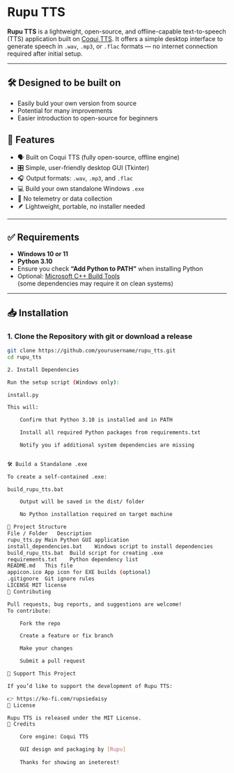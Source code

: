 # Rupu TTS

**Rupu TTS** is a lightweight, open-source, and offline-capable text-to-speech (TTS) application built on [Coqui TTS](https://github.com/coqui-ai/TTS). It offers a simple desktop interface to generate speech in `.wav`, `.mp3`, or `.flac` formats — no internet connection required after initial setup.

---

## 🛠 Designed to be built on

- Easily buld your own version from source
- Potential for many improvements
- Easier introduction to open-source for beginners

## 🔧 Features

- 🗣️ Built on Coqui TTS (fully open-source, offline engine)
- 🎛️ Simple, user-friendly desktop GUI (Tkinter)
- 🎧 Output formats: `.wav`, `.mp3`, and `.flac`
- 💻 Build your own standalone Windows `.exe`
- 🚫 No telemetry or data collection
- 🪶 Lightweight, portable, no installer needed

---

## ✅ Requirements

- **Windows 10 or 11**
- **Python 3.10**
- Ensure you check **“Add Python to PATH”** when installing Python
- Optional: [Microsoft C++ Build Tools](https://visualstudio.microsoft.com/visual-cpp-build-tools/)  
  (some dependencies may require it on clean systems)

---

## 📥 Installation

### 1. Clone the Repository with git or download a release

```bash
git clone https://github.com/yourusername/rupu_tts.git
cd rupu_tts

2. Install Dependencies

Run the setup script (Windows only):

install.py

This will:

    Confirm that Python 3.10 is installed and in PATH

    Install all required Python packages from requirements.txt

    Notify you if additional system dependencies are missing
	

🛠 Build a Standalone .exe 

To create a self-contained .exe:

build_rupu_tts.bat

    Output will be saved in the dist/ folder

    No Python installation required on target machine

📁 Project Structure
File / Folder	Description
rupu_tts.py	Main Python GUI application
install_dependencies.bat	Windows script to install dependencies
build_rupu_tts.bat	Build script for creating .exe
requirements.txt	Python dependency list
README.md	This file
appicon.ico	App icon for EXE builds (optional)
.gitignore	Git ignore rules
LICENSE	MIT license
🙋 Contributing

Pull requests, bug reports, and suggestions are welcome!
To contribute:

    Fork the repo

    Create a feature or fix branch

    Make your changes

    Submit a pull request

💖 Support This Project

If you’d like to support the development of Rupu TTS:

👉 https://ko-fi.com/rupsiedaisy
📜 License

Rupu TTS is released under the MIT License.
🙏 Credits

    Core engine: Coqui TTS

    GUI design and packaging by [Rupu]
	
	Thanks for showing an ineterest!